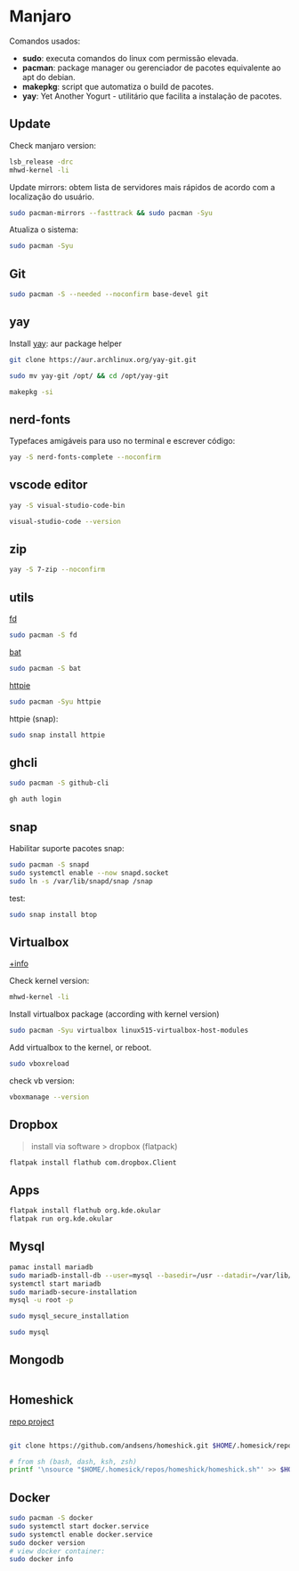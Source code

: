 # Manjaro

Comandos usados:

- **sudo**: executa comandos do linux com permissão elevada.
- **pacman**: package manager ou gerenciador de pacotes equivalente ao apt do debian.
- **makepkg**: script que automatiza o build de pacotes.
- **yay**: Yet Another Yogurt - utilitário que facilita a instalação de pacotes.

## Update

Check manjaro version:

```bash
lsb_release -drc
mhwd-kernel -li
```

Update mirrors: obtem lista de servidores mais rápidos de acordo com a localização do usuário.

```bash
sudo pacman-mirrors --fasttrack && sudo pacman -Syu
```

Atualiza o sistema:

```bash
sudo pacman -Syu
```

## Git

```bash
sudo pacman -S --needed --noconfirm base-devel git
```

## yay

Install [yay](https://github.com/Jguer/yay): aur package helper

```bash
git clone https://aur.archlinux.org/yay-git.git
```

```bash
sudo mv yay-git /opt/ && cd /opt/yay-git
```

```bash
makepkg -si
```

## nerd-fonts
Typefaces amigáveis para uso no terminal e escrever código:

```bash
yay -S nerd-fonts-complete --noconfirm
```

## vscode editor

```bash
yay -S visual-studio-code-bin
```

```bash
visual-studio-code --version
```

## zip

```bash
yay -S 7-zip --noconfirm
```

## utils

[fd](https://github.com/sharkdp/fd)

```bash
sudo pacman -S fd
```

[bat](https://github.com/sharkdp/bat)

```bash
sudo pacman -S bat 
```

[httpie](https://httpie.io)

```bash
sudo pacman -Syu httpie
```

httpie (snap):
```bash
sudo snap install httpie
```

## ghcli

```bash
sudo pacman -S github-cli
```

```bash
gh auth login
```

## snap

Habilitar suporte pacotes snap:

```bash
sudo pacman -S snapd
sudo systemctl enable --now snapd.socket
sudo ln -s /var/lib/snapd/snap /snap
```

test:

```bash
sudo snap install btop
```

## Virtualbox

[+info](https://wiki.manjaro.org/index.php/VirtualBox)

Check kernel version:
```bash
mhwd-kernel -li
```

Install virtualbox package (according with kernel version)
```bash
sudo pacman -Syu virtualbox linux515-virtualbox-host-modules
```

Add virtualbox to the kernel, or reboot.
```bash
sudo vboxreload
```

check vb version:
```bash
vboxmanage --version
```

## Dropbox

> install via software > dropbox (flatpack)

```bash
flatpak install flathub com.dropbox.Client
```

## Apps

```bash
flatpak install flathub org.kde.okular
flatpak run org.kde.okular
```

## Mysql

```bash
pamac install mariadb
sudo mariadb-install-db --user=mysql --basedir=/usr --datadir=/var/lib/mysql
systemctl start mariadb
sudo mariadb-secure-installation
mysql -u root -p
```

```bash
sudo mysql_secure_installation
```

```bash
sudo mysql
```


## Mongodb

```bash

```

## Homeshick

[repo project](https://github.com/andsens/homeshick)

```bash

git clone https://github.com/andsens/homeshick.git $HOME/.homesick/repos/homeshick

# from sh (bash, dash, ksh, zsh)
printf '\nsource "$HOME/.homesick/repos/homeshick/homeshick.sh"' >> $HOME/.bashrc

```

## Docker

```bash
sudo pacman -S docker
sudo systemctl start docker.service
sudo systemctl enable docker.service
sudo docker version
# view docker container:
sudo docker info
```
